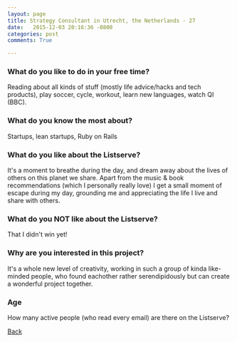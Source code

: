 ```yaml
---
layout: page
title: Strategy Consultant in Utrecht, the Netherlands - 27
date:   2015-12-03 20:16:36 -0800
categories: post
comments: True

---
```


### What do you like to do in your free time?
<p>Reading about all kinds of stuff (mostly life advice/hacks and tech products), play soccer, cycle, workout, learn new languages, watch QI (BBC).</p>

### What do you know the most about?
<p>Startups, lean startups, Ruby on Rails</p>

### What do you like about the Listserve?
<p>It's a moment to breathe during the day, and dream away about the lives of others on this planet we share. Apart from the music & book recommendations (which I personally really love) I get a small moment of escape during my day, grounding me and appreciating the life I live and share with others.</p>

### What do you NOT like about the Listserve?
<p>That I didn't win yet!</p>

### Why are you interested in this project?
<p>It's a whole new level of creativity, working in such a group of kinda like-minded people, who found eachother rather serendipidously but can create a wonderful project together.</p>

### Age
<p>How many active people (who read every email) are there on the Listserve?</p>

[Back][1]

[1]: /home/responders/all